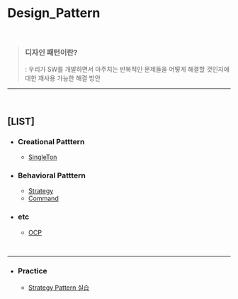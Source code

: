 # Design_Pattern
<br>

> ###  디자인 패턴이란? 
>: 우리가 SW를 개발하면서 마주치는 반복적인 문제들을 어떻게 해결할 것인지에 대한 재사용 가능한 해결 방안

---
<br>

## [LIST]
+ ### Creational Patttern
  
  + <a href="Creational Pattern/Singleton.md">SingleTon</a>

+ ### Behavioral Patttern
  
  + <a href="Behavioral pattern/Strategy.md">Strategy</a>
  + <a href="Behavioral pattern/Command.md">Command</a>

+ ### etc
  
  + <a href="etc/OCP.md">OCP</a>


<br>
<hr>

+ ### Practice
  
  + <a href="Practice/Strategy Pattern.md">Strategy Pattern 실습</a>
